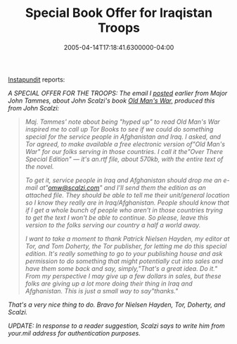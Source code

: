 ﻿---
title: Special Book Offer for Iraqistan Troops
date: "2005-04-14T17:18:41.6300000-04:00"
description: "A SPECIAL OFFER FOR THE TROOPS: The email I posted earlier from Major John Tammes, about John Scalzi's book Old Man's War, produced this from John Scalzi:"
featuredImage: /img/default-post-image.jpg
---

[Instapundit](http://instapundit.com/archives/022454.php) reports:

*A SPECIAL OFFER FOR THE TROOPS: The email I [posted](http://instapundit.com/archives/022442.php) earlier from Major John Tammes, about John Scalzi's book [Old Man's War,](http://www.amazon.com/exec/obidos/redirect?tag=wwwviolentkicom&path=ASIN%2F0765309408%2Fqid%3D1101129655%2Fsr%3D2-1%2Fref%3Dpd_ka_b_2_1) produced this from John Scalzi:*

>
>
> *Maj. Tammes' note about being "hyped up" to read Old Man's War inspired me to call up Tor Books to see if we could do something special for the service people in Afghanistan and Iraq. I asked, and Tor agreed, to make available a free electronic version of"Old Man's War" for our folks serving in those countries. I call it the"Over There Special Edition" — it's an.rtf file, about 570kb, with the entire text of the novel.*
>
> *To get it, service people in Iraq and Afghanistan should drop me an e-mail at"omw@scalzi.com" and I'll send them the edition as an attached file. They should be able to tell me their unit/general location so I know they really are in Iraq/Afghanistan. People should know that if I get a whole bunch of people who aren't in those countries trying to get the text I won't be able to continue. So please, leave this version to the folks serving our country a half a world away.*
>
> *I want to take a moment to thank Patrick Nielsen Hayden, my editor at Tor, and Tom Doherty, the Tor publisher, for letting me do this special edition. It's really something to go to your publishing house and ask permission to do something that might potentially cut into sales and have them some back and say, simply,"That's a great idea. Do it." From my perspective I may give up a few dollars in sales, but these folks are giving up a lot more doing their thing in Iraq and Afghanistan. This is just a small way to say"thanks."*

*That's a very nice thing to do. Bravo for Nielsen Hayden, Tor, Doherty, and Scalzi.*

*UPDATE: In response to a reader suggestion, Scalzi says to write him from your.mil address for authentication purposes.*

